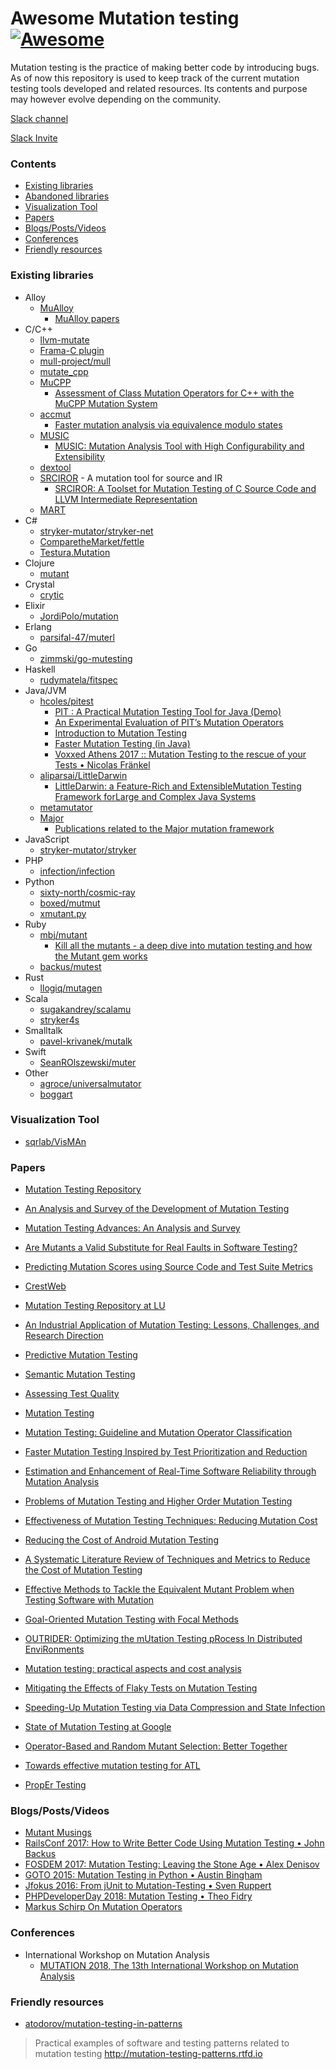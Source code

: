 # Awesome Mutation testing [![Awesome](https://awesome.re/badge-flat.svg)](https://awesome.re)

Mutation testing is the practice of making better code by introducing bugs. As of now this repository is used to keep track of the current mutation testing tools developed and related resources. Its contents and purpose may however evolve depending on the community.

[Slack channel](https://mutation-testing.slack.com/)

[Slack Invite](https://mutation-testing-slack.herokuapp.com/)

### Contents

- [Existing libraries](#existing-libraries)
- [Abandoned libraries](abandoned.md)
- [Visualization Tool](#visualization-tool)
- [Papers](#papers)
- [Blogs/Posts/Videos](#blogspostsvideos)
- [Conferences](#conferences)
- [Friendly resources](#friendly-resources)


### Existing libraries

* Alloy
  * [MuAlloy](https://github.com/kaiyuanw/MuAlloy)
    * [MuAlloy papers](https://github.com/kaiyuanw/MuAlloy#publications)
* C/C++
  * [llvm-mutate](https://eschulte.github.io/llvm-mutate/)
  * [Frama-C plugin](https://github.com/gpetiot/Frama-C-Mutation/)
  * [mull-project/mull](https://github.com/mull-project/mull)
  * [mutate_cpp](https://github.com/nlohmann/mutate_cpp)
  * [MuCPP](https://neptuno.uca.es/redmine/projects/mucpp-mutation-tool/wiki)
    * [Assessment of Class Mutation Operators for C++ with the MuCPP Mutation System](https://pdfs.semanticscholar.org/05d5/2ba68ed4ba8505cc92e4f27ad68c1b944842.pdf)
  * [accmut](https://github.com/wangbo15/accmut)
    * [Faster mutation analysis via equivalence modulo states](http://sei.pku.edu.cn/%7Exiongyf04/papers/ISSTA17.pdf)
  * [MUSIC](https://github.com/swtv-kaist/MUSIC)
    * [MUSIC: Mutation Analysis Tool with High Configurability and Extensibility](http://swtv.kaist.ac.kr/publications/music-mutation18.pdf)
  * [dextool](https://github.com/joakim-brannstrom/dextool)
  * [SRCIROR](https://github.com/TestingResearchIllinois/srciror) - A mutation tool for source and IR
    * [SRCIROR: A Toolset for Mutation Testing of C Source Code and
LLVM Intermediate Representation](http://mir.cs.illinois.edu/farah/publications/ase18_srciror.pdf)
  * [MART](https://github.com/thierry-tct/mart)
* C#
  * [stryker-mutator/stryker-net](https://github.com/stryker-mutator/stryker-net)
  * [ComparetheMarket/fettle](https://github.com/ComparetheMarket/fettle)
  * [Testura.Mutation](https://github.com/Testura/Testura.Mutation)
* Clojure
  * [mutant](https://github.com/jstepien/mutant)
* Crystal
  * [crytic](https://github.com/hanneskaeufler/crytic)
* Elixir
  * [JordiPolo/mutation](https://github.com/JordiPolo/mutation)
* Erlang
  * [parsifal-47/muterl](https://github.com/parsifal-47/muterl)
* Go
  * [zimmski/go-mutesting](https://github.com/zimmski/go-mutesting)
* Haskell
  * [rudymatela/fitspec](https://github.com/rudymatela/fitspec)
* Java/JVM
  * [hcoles/pitest](https://github.com/hcoles/pitest)
	* [PIT : A Practical Mutation Testing Tool for Java (Demo)](https://dl.acm.org/citation.cfm?id=2948707)
	* [An Experimental Evaluation of PIT’s Mutation Operators](http://www.diva-portal.org/smash/get/diva2:1161760/FULLTEXT01.pdf)
    * [Introduction to Mutation Testing](https://blog.frankel.ch/introduction-to-mutation-testing/)
    * [Faster Mutation Testing (in Java)](https://blog.frankel.ch/faster-mutation-testing/)
  	* [Voxxed Athens 2017 :: Mutation Testing to the rescue of your Tests • Nicolas Fränkel](https://www.youtube.com/watch?v=E4UuxVWYCVQ)
  * [aliparsai/LittleDarwin](https://github.com/aliparsai/LittleDarwin)
    * [LittleDarwin: a Feature-Rich and ExtensibleMutation Testing Framework forLarge and Complex Java Systems](https://www.researchgate.net/publication/318223563_LittleDarwin_a_Feature-Rich_and_Extensible_Mutation_Testing_Framework_for_Large_and_Complex_Java_Systems)
  * [metamutator](https://github.com/SpoonLabs/metamutator)
  * [Major](http://mutation-testing.org)
    * [Publications related to the Major mutation framework](http://mutation-testing.org/publ/)
* JavaScript
  * [stryker-mutator/stryker](https://github.com/stryker-mutator/stryker)
* PHP
  * [infection/infection](https://github.com/infection)
* Python
  * [sixty-north/cosmic-ray](https://github.com/sixty-north/cosmic-ray)
  * [boxed/mutmut](https://github.com/boxed/mutmut)
  * [xmutant.py](https://github.com/vrthra/xmutant.py)
* Ruby
  * [mbj/mutant](https://github.com/mbj/mutant)
    * [Kill all the mutants - a deep dive into mutation testing and how the Mutant gem works](https://troessner.svbtle.com/kill-all-the-mutants-a-deep-dive-into-mutation-testing-and-how-the-mutant-gem-works)
  * [backus/mutest](https://github.com/backus/mutest)
* Rust
  * [llogiq/mutagen](https://github.com/llogiq/mutagen)
* Scala
  * [sugakandrey/scalamu](https://github.com/sugakandrey/scalamu)
  * [stryker4s](https://stryker-mutator.io/stryker4s/)
* Smalltalk
  * [pavel-krivanek/mutalk](https://github.com/pavel-krivanek/mutalk) 
* Swift
  * [SeanROlszewski/muter](https://github.com/SeanROlszewski/muter) 
* Other
  * [agroce/universalmutator](https://github.com/agroce/universalmutator)
  * [boggart](https://github.com/squaresLab/boggart)

### Visualization Tool

* [sqrlab/VisMAn](https://github.com/sqrlab/VisMAn)


### Papers

* [Mutation Testing Repository
](http://crestweb.cs.ucl.ac.uk/resources/mutation_testing_repository)
* [An Analysis and Survey of the Development of Mutation Testing](http://www0.cs.ucl.ac.uk/staff/mharman/tse-mutation-survey.pdf)
* [Mutation Testing Advances: An Analysis and Survey](https://mutationtesting.uni.lu/survey.pdf)
* [Are Mutants a Valid Substitute for Real Faults in Software Testing?](https://homes.cs.washington.edu/~mernst/pubs/mutation-effectiveness-fse2014.pdf)
* [Predicting Mutation Scores using Source Code and Test Suite Metrics](https://github.com/kevinjalbert/master-thesis)
* [CrestWeb](http://crestweb.cs.ucl.ac.uk/resources/mutation_testing_repository)
* [Mutation Testing Repository at LU](https://mutationtesting.uni.lu/)
* [An Industrial Application of Mutation Testing: Lessons, Challenges, and Research Direction](https://homes.cs.washington.edu/~rjust/publ/industrial_mutation_icst_2018.pdf)
* [Predictive Mutation Testing](https://personal.utdallas.edu/~lxz144130/publications/issta2016.pdf)
* [Semantic Mutation Testing](http://www-users.cs.york.ac.uk/~jac/PublishedPapers/semantic_journal4.pdf)
* [Assessing Test Quality](https://d-nb.info/1051432480/34)
* [Mutation Testing](https://www.st.cs.uni-saarland.de/edu/testingdebugging10/slides/10-MutationTesting.pdf)
* [Mutation Testing: Guideline and Mutation Operator Classification](https://pdfs.semanticscholar.org/1f0b/7edf1bdf2ccf935398bb79faab808b6e7134.pdf)
* [Faster Mutation Testing Inspired by
Test Prioritization and Reduction](https://personal.utdallas.edu/~lxz144130/cs6301-readings/mutation-testing-zhang-issta13.pdf)
* [Estimation and Enhancement of Real-Time Software Reliability through Mutation Analysis
](https://www.researchgate.net/publication/3042963_Estimation_and_Enhancement_of_Real-Time_Software_Reliability_through_Mutation_Analysis)
* [Problems of Mutation Testing and Higher Order
Mutation Testing](http://madeyski.e-informatyka.pl/download/NguyenMadeyski14.pdf)
* [Effectiveness of Mutation Testing Techniques: Reducing Mutation Cost
](https://www.researchgate.net/publication/281858788_Effectiveness_of_Mutation_Testing_Techniques_Reducing_Mutation_Cost)
* [Reducing the Cost of Android Mutation Testing](https://ksiresearchorg.ipage.com/seke/seke18paper/seke18paper_184.pdf)
* [A Systematic Literature Review of Techniques and Metrics to
Reduce the Cost of Mutation Testing](https://cs.gmu.edu/~offutt/rsrch/papers/SLR-CostReductionMutation.pdf)
* [Effective Methods to Tackle the Equivalent
Mutant Problem when Testing Software with
Mutation](http://pages.cs.aueb.gr/~kintism/phd-thesis/Kintis-PhD-2016.pdf)
* [Goal-Oriented Mutation Testing with Focal Methods](https://arxiv.org/pdf/1807.10953.pdf)
* [OUTRIDER: Optimizing the mUtation Testing pRocess
In Distributed EnviRonments](http://miso.es/pubs/iccs17.pdf)
* [Mutation testing: practical
aspects and cost analysis](http://antares.sip.ucm.es/tarot09/index_files/MutationTestingTAROT09.pdf)
* [Mitigating the Effects of Flaky Tests on Mutation Testing](https://www.jonbell.net/preprint/issta19mutants.pdf)
* [Speeding-Up Mutation Testing via Data
Compression and State Infection](https://peerj.com/preprints/2632.pdf)
* [State of Mutation Testing at Google](https://static.googleusercontent.com/media/research.google.com/en//pubs/archive/46584.pdf)
* [Operator-Based and Random Mutant Selection:
Better Together](http://mir.cs.illinois.edu/~marinov/publications/ZhangETAL13BetterTogether.pdf)
* [Towards effective mutation testing for ATL](http://miso.es/pubs/models19.pdf)

* [PropEr Testing](http://propertesting.com/)

### Blogs/Posts/Videos

* [Mutant Musings](https://github.com/tjchambers/mutant-musings)
* [RailsConf 2017: How to Write Better Code Using Mutation Testing • John Backus](https://www.youtube.com/watch?v=uB7m9T7ymn8)
* [FOSDEM 2017: Mutation Testing: Leaving the Stone Age • 
Alex Denisov
](https://www.youtube.com/watch?v=YEgiyiICkpQ)
* [GOTO 2015: Mutation Testing in Python • Austin Bingham](https://www.youtube.com/watch?v=jwB3Nn4hR1o)
* [Jfokus 2016: From jUnit to Mutation-Testing • Sven Ruppert](https://www.youtube.com/watch?v=9yG1c9Crnbk)
* [PHPDeveloperDay 2018: Mutation Testing • Theo Fidry](https://www.youtube.com/watch?v=dlVASJ-MbUE&list=PLW4GAs3yDy3IqKoRGGLJY5gG74SnLOQRH)
* [Markus Schirp On Mutation Operators](https://gist.github.com/AlexDenisov/feb0b5ab7c0648441b492a462b0f307f)

### Conferences

- International Workshop on Mutation Analysis
  - [MUTATION 2018, The 13th International Workshop on Mutation Analysis](https://mutation-workshop.github.io)

### Friendly resources

- [atodorov/mutation-testing-in-patterns](https://github.com/atodorov/mutation-testing-in-patterns)

> Practical examples of software and testing patterns related to mutation testing http://mutation-testing-patterns.rtfd.io
